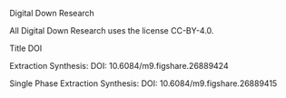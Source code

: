 Digital Down Research

All Digital Down Research uses the license CC-BY-4.0.

Title                                    DOI

Extraction Synthesis:                    DOI: 10.6084/m9.figshare.26889424

Single Phase Extraction Synthesis:       DOI: 10.6084/m9.figshare.26889415
